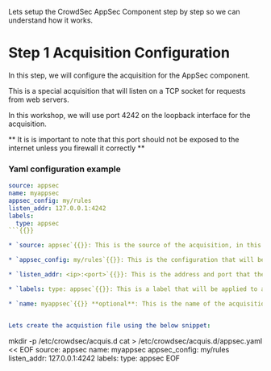 Lets setup the CrowdSec AppSec Component step by step so we can understand how it works.
# Step 1 Acquisition Configuration

In this step, we will configure the acquisition for the AppSec component.

This is a special acquisition that will listen on a TCP socket for requests from web servers.

In this workshop, we will use port 4242 on the loopback interface for the acquisition.

** It is is important to note that this port should not be exposed to the internet unless you firewall it correctly **

### Yaml configuration example

```yaml
source: appsec
name: myappsec
appsec_config: my/rules
listen_addr: 127.0.0.1:4242
labels:
  type: appsec
```{{}}

* `source: appsec`{{}}: This is the source of the acquisition, in this case it is the AppSec component. (It must be `appsec`{{}} putting any other value will cause the acquisition to fail)

* `appsec_config: my/rules`{{}}: This is the configuration that will be used by the AppSec component. In this case, we are going to create one from scratch called `my/rules`{{}}.

* `listen_addr: <ip>:<port>`{{}}: This is the address and port that the acquisition will listen on. In this case, we are going to use `127.0.0.1:4242`{{}}.

* `labels: type: appsec`{{}}: This is a label that will be applied to all events generated by this acquisition.

* `name: myappsec`{{}} **optional**: This is the name of the acquisition, it can be anything you want. This is useful when you have multiple acquisitions as the name is provided within the logs.


Lets create the acquistion file using the below snippet:

```
mkdir  -p /etc/crowdsec/acquis.d
cat > /etc/crowdsec/acquis.d/appsec.yaml << EOF
source: appsec
name: myappsec
appsec_config: my/rules
listen_addr: 127.0.0.1:4242
labels:
  type: appsec
EOF
```{{execute T1}}